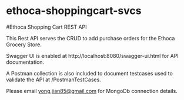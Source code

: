 # ethoca-shoppingcart-svcs

#Ethoca Shopping Cart REST API

This Rest API serves the CRUD to add purchase orders for the Ethoca Grocery Store.

Swagger UI is enabled at http://localhost:8080/swagger-ui.html for API documentation.

A Postman collection is also included to document testcases used to validate the API at /PostmanTestCases.

Please email yong.jian85@gmail.com for MongoDb connection details.

